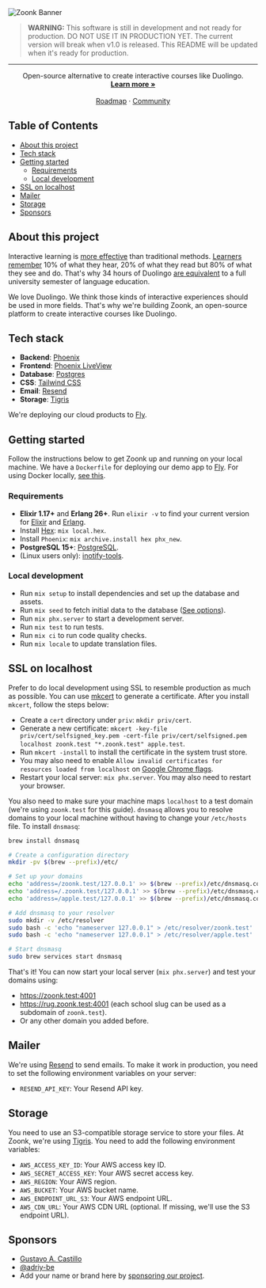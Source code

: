<picture>
  <source media="(prefers-color-scheme: dark)" srcset="https://github.com/zoonk/.github/assets/4393133/3a24c5e9-dc8e-4491-9aeb-95dd6f7283c8">
  <source media="(prefers-color-scheme: light)" srcset="https://github.com/zoonk/.github/assets/4393133/ddbb2208-feac-4a58-adac-f769cff4dc7f">
  <img alt="Zoonk Banner" src="https://github.com/zoonk/.github/assets/4393133/ddbb2208-feac-4a58-adac-f769cff4dc7f">
</picture>

> **WARNING:** This software is still in development and not ready for production. DO NOT USE IT IN PRODUCTION YET. The current version will break when v1.0 is released. This README will be updated when it's ready for production.

---

<p align="center">
  Open-source alternative to create interactive courses like Duolingo.
  <br />
  <a href="https://zoonk.org"><strong>Learn more »</strong></a>
  <br />
  <br />
  <a href="https://github.com/zoonk/.github/blob/main/roadmap.md">Roadmap</a>
  ·
  <a href="https://github.com/orgs/zoonk/discussions">Community</a>
</p>

## Table of Contents

- [About this project](#about-this-project)
- [Tech stack](#tech-stack)
- [Getting started](#getting-started)
  - [Requirements](#requirements)
  - [Local development](#local-development)
- [SSL on localhost](#ssl-on-localhost)
- [Mailer](#mailer)
- [Storage](#storage)
- [Sponsors](#sponsors)

## About this project

Interactive learning is [more effective](https://www.sciencedaily.com/releases/2021/09/210930140710.htm) than traditional methods. [Learners remember](https://www.linkedin.com/pulse/how-does-interactive-learning-boost-outcomes/) 10% of what they hear, 20% of what they read but 80% of what they see and do. That's why 34 hours of Duolingo [are equivalent](https://support.duolingo.com/hc/en-us/articles/115000035183-Are-there-official-studies-about-Duolingo-) to a full university semester of language education.

We love Duolingo. We think those kinds of interactive experiences should be used in more fields. That's why we're building Zoonk, an open-source platform to create interactive courses like Duolingo.

## Tech stack

- **Backend**: [Phoenix](https://www.phoenixframework.org/)
- **Frontend**: [Phoenix LiveView](https://hexdocs.pm/phoenix_live_view)
- **Database**: [Postgres](https://www.postgresql.org)
- **CSS**: [Tailwind CSS](https://tailwindcss.com/)
- **Email**: [Resend](https://resend.com/)
- **Storage**: [Tigris](https://tigrisdata.com/)

We're deploying our cloud products to [Fly](https://fly.io/).

## Getting started

Follow the instructions below to get Zoonk up and running on your local machine. We have a `Dockerfile` for deploying our demo app to [Fly](https://fly.io/). For using Docker locally, [see this](./local/README.md).

### Requirements

- **Elixir 1.17+** and **Erlang 26+**. Run `elixir -v` to find your current version for [Elixir](https://elixir-lang.org/install.html) and [Erlang](https://elixir-lang.org/install.html#installing-erlang).
- Install [Hex](https://hex.pm/): `mix local.hex`.
- Install `Phoenix`: `mix archive.install hex phx_new`.
- **PostgreSQL 15+**: [PostgreSQL](https://www.postgresql.org/).
- (Linux users only): [inotify-tools](https://github.com/inotify-tools/inotify-tools/wiki).

### Local development

- Run `mix setup` to install dependencies and set up the database and assets.
- Run `mix seed` to fetch initial data to the database ([See options](./priv/repo/seed/README.md)).
- Run `mix phx.server` to start a development server.
- Run `mix test` to run tests.
- Run `mix ci` to run code quality checks.
- Run `mix locale` to update translation files.

## SSL on localhost

Prefer to do local development using SSL to resemble production as much as possible. You can use [mkcert](https://github.com/FiloSottile/mkcert) to generate a certificate. After you install `mkcert`, follow the steps below:

- Create a `cert` directory under `priv`: `mkdir priv/cert`.
- Generate a new certificate: `mkcert -key-file priv/cert/selfsigned_key.pem -cert-file priv/cert/selfsigned.pem localhost zoonk.test "*.zoonk.test" apple.test`.
- Run `mkcert -install` to install the certificate in the system trust store.
- You may also need to enable `Allow invalid certificates for resources loaded from localhost` on [Google Chrome flags](chrome://flags/#allow-insecure-localhost).
- Restart your local server: `mix phx.server`. You may also need to restart your browser.

You also need to make sure your machine maps `localhost` to a test domain (we're using `zoonk.test` for this guide). `dnsmasq` allows you to resolve domains to your local machine without having to change your `/etc/hosts` file. To install `dnsmasq`:

```sh
brew install dnsmasq

# Create a configuration directory
mkdir -pv $(brew --prefix)/etc/

# Set up your domains
echo 'address=/zoonk.test/127.0.0.1' >> $(brew --prefix)/etc/dnsmasq.conf
echo 'address=/.zoonk.test/127.0.0.1' >> $(brew --prefix)/etc/dnsmasq.conf
echo 'address=/apple.test/127.0.0.1' >> $(brew --prefix)/etc/dnsmasq.conf

# Add dnsmasq to your resolver
sudo mkdir -v /etc/resolver
sudo bash -c 'echo "nameserver 127.0.0.1" > /etc/resolver/zoonk.test'
sudo bash -c 'echo "nameserver 127.0.0.1" > /etc/resolver/apple.test'

# Start dnsmasq
sudo brew services start dnsmasq
```

That's it! You can now start your local server (`mix phx.server`) and test your domains using:

- https://zoonk.test:4001
- https://rug.zoonk.test:4001 (each school slug can be used as a subdomain of `zoonk.test`).
- Or any other domain you added before.

## Mailer

We're using [Resend](https://resend.com) to send emails. To make it work in production, you need to set the following environment variables on your server:

- `RESEND_API_KEY`: Your Resend API key.

## Storage

You need to use an S3-compatible storage service to store your files. At Zoonk, we're using [Tigris](https://tigrisdata.com/). You need to add the following environment variables:

- `AWS_ACCESS_KEY_ID`: Your AWS access key ID.
- `AWS_SECRET_ACCESS_KEY`: Your AWS secret access key.
- `AWS_REGION`: Your AWS region.
- `AWS_BUCKET`: Your AWS bucket name.
- `AWS_ENDPOINT_URL_S3`: Your AWS endpoint URL.
- `AWS_CDN_URL`: Your AWS CDN URL (optional. If missing, we'll use the S3 endpoint URL).

## Sponsors

- [Gustavo A. Castillo](https://github.com/guscastilloa)
- [@adriy-be](https://github.com/adriy-be)
- Add your name or brand here by [sponsoring our project](https://github.com/sponsors/wceolin).
